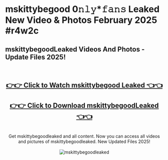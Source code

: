 # mskittybegood 0𝚗𝚕𝚢*𝚏𝚊𝚗𝚜 Leaked New Video & Photos February 2025 #r4w2c

<h2>mskittybegoodLeaked Videos And Photos - Update Files 2025!</h2>
<br>
<div align="center">
<h2><a href="https://mediaupload.pro?title=mskittybegood&ref=11F" rel="nofollow">👉👉 Click to Watch mskittybegood Leaked 👈👈</a></h2>
<h2><a href="https://mediaupload.pro?title=mskittybegood&ref=11F" rel="nofollow">👉👉 Click to Download mskittybegoodLeaked 👈👈</a></h2>
<br>
Get mskittybegoodleaked and all content. Now you can access all videos and pictures of mskittybegoodleaked. New Updated Files 2025!
<br>
<br>
<a href="https://mediaupload.pro?title=mskittybegood&ref=11F" rel="nofollow" data-target="animated-image.originalLink"><img src="https://i.ibb.co/Gkj2r4b/banner.png" alt="mskittybegoodleaked" style="max-width: 100%; display: inline-block;" data-target="animated-image.originalImage"></a>
</div>
<br>

